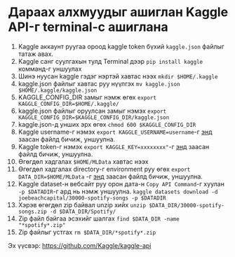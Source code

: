 # Дараах алхмуудыг ашиглан Kaggle API-г terminal-с ашиглана

1. Kaggle аккаунт руугаа ороод kaggle token бүхий `kaggle.json` файлыг татаж авах.
1. Kaggle санг суулгахын тулд Terminal дээр `pip install kaggle` комманд-г уншуулах
1. Шинэ нуусан kaggle гэдэг нэртэй хавтас нээх `mkdir $HOME/.kaggle`
1. kaggle.json файлыг хавтас руу нүүлгэх `mv kaggle.json $HOME/.kaggle/kaggle.json`
1. KAGGLE_CONFIG_DIR замыг нэмж өгөх `export KAGGLE_CONFIG_DIR=$HOME/.kaggle/`
1. kaggle.json файлыг оруулсан замыг нэмэх `export KAGGLE_CONFIG_DIR=$KAGGLE_CONFIG_DIR/kaggle.json`
1. kaggle.json-д унших эрх өгөх `chmod 600 $KAGGLE_CONFIG_DIR`
1. Kaggle username-г нэмэх `export KAGGLE_USERNAME=username`-г [энд](Setting_Env_var_setup.md) заасан файлд бичиж, уншуулна.
1. Kaggle token-г нэмэх `export KAGGLE_KEY=xxxxxxxx"`-г [энд](Setting_Env_var_setup.md) заасан файлд бичиж, уншуулна.
1. Өгөгдөл хадгалах `$HOME/MLData` хавтас нээх
1. Өгөгдөл хадгалах directory-г environment руу өгөх `export DATA_DIR=$HOME/MLData` -г [энд](Setting_Env_var_setup.md) заасан файлд бичиж, уншуулна.
1. Kaggle dataset-н вебсайт руу орон дата-н `Copy API Command`-г хуулан `-p $DATADIR`-г ард нь нэмж уншуулна. `kaggle datasets download -d joebeachcapital/30000-spotify-songs -p $DATADIR` 
1. Хэрэв өгөгдөл zip байвал unzip хийх `unzip $DATA_DIR/30000-spotify-songs.zip -d $DATA_DIR/Spotify/`
1. Zip файл байгаа эсэхийг шалгах `find $DATA_DIR -name "*spotify*.zip"`
1. Zip файлыг устгах `rm $DATA_DIR/*spotify*.zip`


Эх үүсвэр: https://github.com/Kaggle/kaggle-api